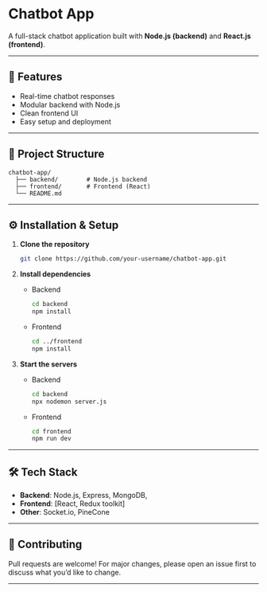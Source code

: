 # Chatbot App

A full-stack chatbot application built with **Node.js (backend)** and **React.js (frontend)**.

---

## 🚀 Features

* Real-time chatbot responses
* Modular backend with Node.js
* Clean frontend UI
* Easy setup and deployment

---

## 📂 Project Structure

```
chatbot-app/
  ├── backend/        # Node.js backend
  ├── frontend/       # Frontend (React)
  └── README.md
```

---

## ⚙️ Installation & Setup

1. **Clone the repository**

   ```bash
   git clone https://github.com/your-username/chatbot-app.git
   ```

2. **Install dependencies**

   * Backend

     ```bash
     cd backend
     npm install
     ```
   * Frontend

     ```bash
     cd ../frontend
     npm install
     ```

3. **Start the servers**

   * Backend

     ```bash
     cd backend
     npx nodemon server.js
     ```
   * Frontend

     ```bash
     cd frontend
     npm run dev
     ```

---

## 🛠️ Tech Stack

* **Backend**: Node.js, Express, MongoDB, 
* **Frontend**: [React, Redux toolkit]
* **Other**: Socket.io, PineCone

---

## 🤝 Contributing

Pull requests are welcome! For major changes, please open an issue first to discuss what you’d like to change.

---
